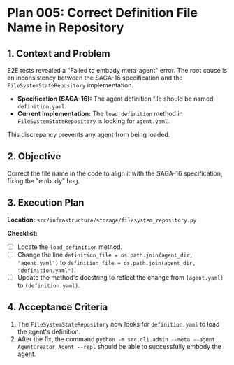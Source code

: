 # Plan 005: Correct Definition File Name in Repository

## 1. Context and Problem

E2E tests revealed a "Failed to embody meta-agent" error. The root cause is an inconsistency between the SAGA-16 specification and the `FileSystemStateRepository` implementation.

-   **Specification (SAGA-16):** The agent definition file should be named `definition.yaml`.
-   **Current Implementation:** The `load_definition` method in `FileSystemStateRepository` is looking for `agent.yaml`.

This discrepancy prevents any agent from being loaded.

## 2. Objective

Correct the file name in the code to align it with the SAGA-16 specification, fixing the "embody" bug.

## 3. Execution Plan

**Location:** `src/infrastructure/storage/filesystem_repository.py`

**Checklist:**
- [ ] Locate the `load_definition` method.
- [ ] Change the line `definition_file = os.path.join(agent_dir, "agent.yaml")` to `definition_file = os.path.join(agent_dir, "definition.yaml")`.
- [ ] Update the method's docstring to reflect the change from `(agent.yaml)` to `(definition.yaml)`.

## 4. Acceptance Criteria

1.  The `FileSystemStateRepository` now looks for `definition.yaml` to load the agent's definition.
2.  After the fix, the command `python -m src.cli.admin --meta --agent AgentCreator_Agent --repl` should be able to successfully embody the agent.